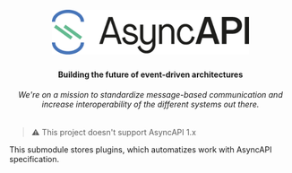 <h1 align="center">
  <br>
  <a href="https://asyncapi.org"><img src="../assets/logo.png" alt="AsyncAPI logo" height="80"></a>
</h1>
<h4 align="center">Building the future of event-driven architectures</h4>
<h6 align="center">We're on a mission to standardize message-based communication and increase interoperability of the different systems out there.</h6>

> ⚠️ This project doesn't support AsyncAPI 1.x

This submodule stores plugins, which automatizes work with AsyncAPI specification.
